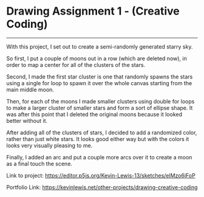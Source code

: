 # Drawing Assignment 1 - (Creative Coding)
-------------------------------------------
With this project, I set out to create a semi-randomly generated starry sky.

So first, I put a couple of moons out in a row (which are deleted now), in
order to map a center for all of the clusters of the stars.

Second, I made the first star cluster is one that randomly spawns the
stars using a single for loop to spawn it over the whole canvas starting from the main
middle moon.

Then, for each of the moons I made smaller clusters using double for loops
to make a larger cluster of smaller stars and form a sort of ellipse shape. It was
after this point that I deleted the original moons because it looked better without it.

After adding all of the clusters of stars, I decided to add a randomized
color, rather than just white stars. It looks good either way but with the colors it looks
very visually pleasing to me.

Finally, I added an arc and put a couple more arcs over it to create a
moon as a final touch the scene.

Link to project: https://editor.p5js.org/Kevin-Lewis-13/sketches/elMzo6jFoP

Portfolio Link: https://kevinlewis.net/other-projects/drawing-creative-coding
